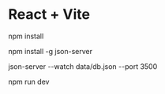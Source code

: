 # React + Vite

npm install

npm install -g json-server

json-server --watch data/db.json --port 3500

npm run dev
